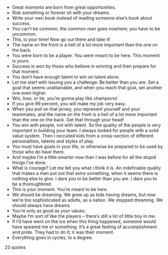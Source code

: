  - Great moments are born from great opportunities.
 - Risk something or forever sit with your dreams.
 - Write your own book instead of reading someone else’s book about success.
 - You can’t be common, the common man goes nowhere; you have to be uncommon.
 - This, is your time! Now go out there and take it!
 - The name on the front is a hell of a lot more important than the one on the back.
 - You were born to be a player. You were meant to be here. This moment is yours.
 - Success is won by those who believe in winning and then prepare for that moment.
 - You don’t have enough talent to win on talent alone.
 - Let me start with issuing you a challenge: Be better than you are. Set a goal that seems unattainable, and when you reach that goal, set another one even higher.
 - Win, lose, or tie, you’re gonna play like champions!
 - If you give 99 percent, you will make my job very easy.
 - When you pull on that jersey, you represent yourself and your teammates, and the name on the front is a hell of a lot more important than the one on the back. Get that through your head!
 - You win with people, not with talent. So the quality of the people is very important in building your team. I always looked for people with a solid value system. Then I recruited kids from a cross-section of different personalities, talents and styles of play.
 - You must have goals in your life, or otherwise be prepared to be used by those who do have them.
 - And maybe I’m a little smarter now than I was before for all the stupid things I’ve done.
 - What is courage? Let me tell you what I think it is. An indefinable quality that makes a man put out that extra something, when it seems there is nothing else to give. I dare you to be better than you are. I dare you to be a thoroughbred.
 - This is your moment. You’re meant to be here.
 - We should be dreaming. We grew up as kids having dreams, but now we’re too sophisticated as adults, as a nation. We stopped dreaming. We should always have dreams.
 - You’re only as good as your values.
 - Maybe I’m sort of like the players – there’s still a lot of little boy in me.
 - If I’d have went on the ice when this thing happened, someone would have speared me or something. It’s a great feeling of accomplishment and pride. They had to do it; it was their moment.
 - Everything goes in cycles, to a degree.

23 quotes